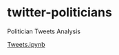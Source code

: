 twitter-politicians
===================

Politician Tweets Analysis

[Tweets.ipynb](http://nbviewer.ipython.org/urls/raw.github.com/nikhilkabbin/twitter-politicians/master/tweets.ipynb)
